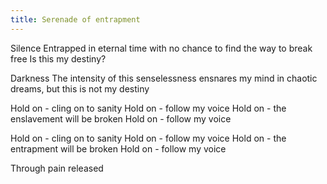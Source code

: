 ```yaml
---
title: Serenade of entrapment
---
```


Silence
Entrapped in eternal time
with no chance to find
the way to break free
Is this my destiny?

Darkness
The intensity of this senselessness
ensnares my mind in chaotic dreams,
but this is not my destiny

Hold on - cling on to sanity
Hold on - follow my voice
Hold on - the enslavement will be broken
Hold on - follow my voice

Hold on - cling on to sanity
Hold on - follow my voice
Hold on - the entrapment will be broken
Hold on - follow my voice

Through pain released